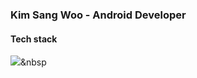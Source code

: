 ### Kim Sang Woo - Android Developer
#### Tech stack
 <img src="https://img.shields.io/badge/java-f16524?style=flat-square&logo=HTML5&logoColor=white"/>&nbsp

